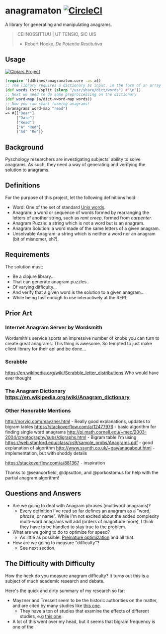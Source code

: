 # anagramaton [![CircleCI](https://circleci.com/gh/d4hines/anagramaton.svg?style=svg)](https://circleci.com/gh/d4hines/anagramaton)

A library for generating and manipulating anagrams.

> CEIINOSSITTUU | UT TENSIO, SIC UIS
> - Robert Hooke, _De Potentia Restitutiva_
## Usage
[![Clojars Project](https://img.shields.io/clojars/v/d4hines/anagramaton.svg)](https://clojars.org/d4hines/anagramaton)

```clojure
(require '[d4hines/anagramaton.core :as a])
;; The library requires a dictionary as input, in the form of an array strings. Here's an example.
(def words (str/split (slurp "/usr/share/dict/words") #"\n"))
;; Next we need to do some preproccessing on the dictionary
(def word-map (a/dict->word-map words))
;; Now you can start forming anagrams!
(a/anagrams word-map "read")
=> #{["Dear"]
     ["Dare"]
     ["Read"]
     ["A" "Red"]
     ["Ad" "Re"]}
```

## Background
Pyschology researchers are investigating subjects' ability to solve anagrams. As such, they need a way of generating and verifying the solution to anagrams.


## Definitions

For the purpose of this project, let the following definitions hold:
- Word: One of the set of standard [Unix words](https://en.wikipedia.org/wiki/Words_(Unix)).
- Anagram: a word or sequence of words formed by rearranging the letters of another string, such as _rant creep_, formed from _carpenter_.
- Anagram Puzzle: a string which is not a word but is an anagram.
- Anagram Solution: a word made of the same letters of a given anagram.
- Unsolvable Anagram: a string which is neither a word nor an anagram (bit of misnomer, eh?).

## Requirements

The solution must:
- Be a clojure library...
- That can generate anagram puzzles..
- Of varying difficulty...
- And verify that a given word is the solution to a given anagram...
- While being fast enough to use interactively at the REPL.

## Prior Art

### Internet Anagram Server by Wordsmith

Wordsmith's service sports an impressive number of knobs you can turn to create great anagrams. 
This thing is awesome. So tempted to just make client library for their api and be done...

### Scrabble
https://en.wikipedia.org/wiki/Scrabble_letter_distributions
Who would have ever thought 


### The Anagram Dictionary https://en.wikipedia.org/wiki/Anagram_dictionary

### Other Honorable Mentions
http://norvig.com/mayzner.html - Really good explanations, updates to bigram tables
https://stackoverflow.com/a/12477976 - basic algorithm for finding single word anagrams
http://pi.math.cornell.edu/~mec/2003-2004/cryptography/subs/digraphs.html - Bigram table I'm using
https://web.stanford.edu/class/cs9/sample_probs/Anagrams.pdf - good explanation of algorithm
http://www.ssynth.co.uk/~gay/anagabout.html - implementation, but with shoddy details

https://stackoverflow.com/a/881367 - inspiration 


Thanks to @seancorfield, @dpsutton, and @porkostomus for help with the partial anagram algorithm!


## Questions and Answers

- Are we going to deal with Anagram phrases (multiword anagrams)?
  - Every definition I've read so far defines an anagram as a "word, _phrase_, or name". While I'm not excited about the added complexity multi-word anagrams will add (orders of magnitude more), I think they have to be handled to stay true to the problem.
- What are we going to do to optimize for speed?
  - As little as possible. [Premature optimization](http://wiki.c2.com/?PrematureOptimization) and all that.
- How are we going to measure "difficulty"?
  - See next section.

## The Difficulty with Difficulty

How the heck do you measure anagram difficulty? It turns out this is a subject of much academic research and debate.

 Here's the quick and dirty summary of my research so far:
- Mayzner and Tresselt seem to be the historic authorities on the matter, and are cited by many studies like [this one](https://link.springer.com/content/pdf/10.3758/BF03196922.pdf). 
  - They have a ton of studies that examine the effects of different studies, e.g [this one](https://www.researchgate.net/publication/9978351_Anagram_solution_time_A_function_of_letter_order_and_frequency).
- A lot of this went over my head, but it seems that bigram frequency is one of the 
